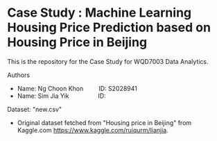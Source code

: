 # Case Study : Machine Learning Housing Price Prediction based on Housing Price in Beijing

This is the repository for the Case Study for WQD7003 Data Analytics. 

Authors
- Name: Ng Choon Khon   &nbsp; &nbsp; &nbsp; &nbsp; ID: S2028941
- Name: Sim Jia Yik     &nbsp; &nbsp; &nbsp; &nbsp; &nbsp; &nbsp; &nbsp; &nbsp; ID: 


Dataset: "new.csv"
- Original dataset fetched from "Housing price in Beijing" from Kaggle.com https://www.kaggle.com/ruiqurm/lianjia.
